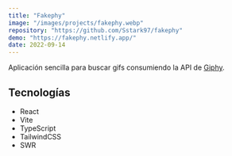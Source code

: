 ```yaml
---
title: "Fakephy"
image: "/images/projects/fakephy.webp"
repository: "https://github.com/Sstark97/fakephy"
demo: "https://fakephy.netlify.app/"
date: 2022-09-14
---
```


Aplicación sencilla para buscar gifs consumiendo la API de [Giphy](https://giphy.com/).

## Tecnologías
- React
- Vite
- TypeScript
- TailwindCSS
- SWR
